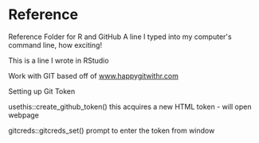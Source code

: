 # Reference
Reference Folder for R and GitHub
A line I typed into my computer's command line, how exciting!

This is a line I wrote in RStudio

Work with GIT based off of www.happygitwithr.com

Setting up Git Token

usethis::create_github_token()
  this acquires a new HTML token - will open webpage
  
gitcreds::gitcreds_set()
  prompt to enter the token from window
  
